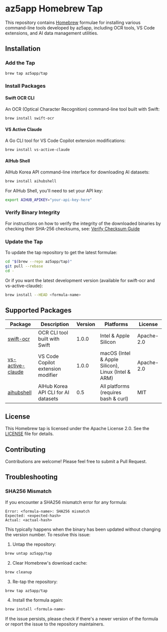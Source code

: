# az5app Homebrew Tap

This repository contains [Homebrew](https://brew.sh) formulae for installing various command-line tools developed by az5app, including OCR tools, VS Code extensions, and AI data management utilities.

## Installation

### Add the Tap

```bash
brew tap az5app/tap
```

### Install Packages

#### Swift OCR CLI
An OCR (Optical Character Recognition) command-line tool built with Swift:
```bash
brew install swift-ocr
```

#### VS Active Claude
A Go CLI tool for VS Code Copilot extension modifications:
```bash
brew install vs-active-claude
```

#### AIHub Shell
AIHub Korea API command-line interface for downloading AI datasets:
```bash
brew install aihubshell
```

For AIHub Shell, you'll need to set your API key:
```bash
export AIHUB_APIKEY="your-api-key-here"
```

### Verify Binary Integrity

For instructions on how to verify the integrity of the downloaded binaries by checking their SHA-256 checksums, see:
[Verify Checksum Guide](docs/verify-checksum.md)

### Update the Tap

To update the tap repository to get the latest formulae:

```bash
cd "$(brew --repo az5app/tap)"
git pull --rebase
cd -
```

Or if you want the latest development version (available for swift-ocr and vs-active-claude):

```bash
brew install --HEAD <formula-name>
```


## Supported Packages

| Package | Description | Version | Platforms | License |
|---------|-------------|---------|-----------|---------|
| [swift-ocr](https://github.com/az5app/swift-ocr-cli) | OCR CLI tool built with Swift | 1.0.0 | Intel & Apple Silicon | Apache-2.0 |
| [vs-active-claude](https://github.com/az5app/vs-active-claude-public) | VS Code Copilot extension modifier | 1.0.0 | macOS (Intel & Apple Silicon), Linux (Intel & ARM) | Apache-2.0 |
| [aihubshell](https://github.com/az5app/aihubshell-kr) | AIHub Korea API CLI for AI datasets | 0.5 | All platforms (requires bash & curl) | MIT |

## License

This Homebrew tap is licensed under the Apache License 2.0. See the [LICENSE](LICENSE) file for details.

## Contributing

Contributions are welcome! Please feel free to submit a Pull Request.

## Troubleshooting

### SHA256 Mismatch

If you encounter a SHA256 mismatch error for any formula:

```
Error: <formula-name>: SHA256 mismatch
Expected: <expected-hash>
Actual: <actual-hash>
```

This typically happens when the binary has been updated without changing the version number. To resolve this issue:

1. Untap the repository:

```bash
brew untap az5app/tap
```

2. Clear Homebrew's download cache:

```bash
brew cleanup
```

3. Re-tap the repository:

```bash
brew tap az5app/tap
```

4. Install the formula again:

```bash
brew install <formula-name>
```

If the issue persists, please check if there's a newer version of the formula or report the issue to the repository maintainers.
